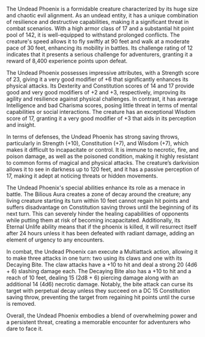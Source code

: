The Undead Phoenix is a formidable creature characterized by its huge size and chaotic evil alignment. As an undead entity, it has a unique combination of resilience and destructive capabilities, making it a significant threat in combat scenarios. With a high armor class of 17 and a substantial hit point pool of 142, it is well-equipped to withstand prolonged conflicts. The creature's speed allows it to fly swiftly at 90 feet and walk at a moderate pace of 30 feet, enhancing its mobility in battles. Its challenge rating of 12 indicates that it presents a serious challenge for adventurers, granting it a reward of 8,400 experience points upon defeat. 

The Undead Phoenix possesses impressive attributes, with a Strength score of 23, giving it a very good modifier of +6 that significantly enhances its physical attacks. Its Dexterity and Constitution scores of 14 and 17 provide good and very good modifiers of +2 and +3, respectively, improving its agility and resilience against physical challenges. In contrast, it has average Intelligence and bad Charisma scores, posing little threat in terms of mental capabilities or social interactions. The creature has an exceptional Wisdom score of 17, granting it a very good modifier of +3 that aids in its perception and insight.

In terms of defenses, the Undead Phoenix has strong saving throws, particularly in Strength (+10), Constitution (+7), and Wisdom (+7), which makes it difficult to incapacitate or control. It is immune to necrotic, fire, and poison damage, as well as the poisoned condition, making it highly resistant to common forms of magical and physical attacks. The creature’s darkvision allows it to see in darkness up to 120 feet, and it has a passive perception of 17, making it adept at noticing threats or hidden movements.

The Undead Phoenix's special abilities enhance its role as a menace in battle. The Bilious Aura creates a zone of decay around the creature; any living creature starting its turn within 10 feet cannot regain hit points and suffers disadvantage on Constitution saving throws until the beginning of its next turn. This can severely hinder the healing capabilities of opponents while putting them at risk of becoming incapacitated. Additionally, its Eternal Unlife ability means that if the phoenix is killed, it will resurrect itself after 24 hours unless it has been defeated with radiant damage, adding an element of urgency to any encounters.

In combat, the Undead Phoenix can execute a Multiattack action, allowing it to make three attacks in one turn: two using its claws and one with its Decaying Bite. The claw attacks have a +10 to hit and deal a strong 20 (4d6 + 6) slashing damage each. The Decaying Bite also has a +10 to hit and a reach of 10 feet, dealing 15 (2d8 + 6) piercing damage along with an additional 14 (4d6) necrotic damage. Notably, the bite attack can curse its target with perpetual decay unless they succeed on a DC 15 Constitution saving throw, preventing the target from regaining hit points until the curse is removed.

Overall, the Undead Phoenix embodies a blend of overwhelming power and a persistent threat, creating a memorable encounter for adventurers who dare to face it.
